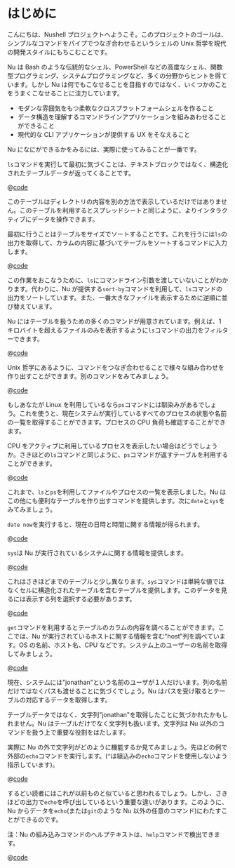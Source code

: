 # はじめに

こんにちは、Nushell プロジェクトへようこそ。このプロジェクトのゴールは、シンプルなコマンドをパイプでつなぎ合わせるというシェルの Unix 哲学を現代の開発スタイルにもちこむことです。

Nu は Bash のような伝統的なシェル、PowerShell などの高度なシェル、関数型プログラミング、システムプログラミングなど、多くの分野からヒントを得ています。しかし Nu は何でもこなせることを目指すのではなく、いくつかのことをうまくこなせることに注力しています。

- モダンな雰囲気をもつ柔軟なクロスプラットフォームシェルを作ること
- データ構造を理解するコマンドラインアプリケーションを組みあわせることができること
- 現代的な CLI アプリケーションが提供する UX をそなえること

Nu になにができるかをみるには、実際に使ってみることが一番です。

`ls`コマンドを実行して最初に気づくことは、テキストブロックではなく、構造化されたテーブルデータが返ってくることです。

@[code](@snippets/introduction/ls_example.sh)

このテーブルはディレクトリの内容を別の方法で表示しているだけではありません。このテーブルを利用するとスプレッドシートと同じように、よりインタラクティブにデータを操作できます。

最初に行うことはテーブルをサイズでソートすることです。これを行うには`ls`の出力を取得して、カラムの内容に基づいてテーブルをソートするコマンドに入力します。

@[code](@snippets/introduction/ls_sort_by_reverse_example.sh)

この作業をおこなうために、`ls`にコマンドライン引数を渡していないことがわかります。代わりに、Nu が提供する`sort-by`コマンドを利用して、`ls`コマンドの出力をソートしています。また、一番大きなファイルを表示するために逆順に並び替えています。

Nu にはテーブルを扱うための多くのコマンドが用意されています。例えば、1 キロバイトを超えるファイルのみを表示するように`ls`コマンドの出力をフィルターできます。

@[code](@snippets/introduction/ls_where_example.sh)

Unix 哲学にあるように、コマンドをつなぎ合わせることで様々な組み合わせを作り出すことができます。別のコマンドをみてみましょう。

@[code](@snippets/introduction/ps_example.sh)

もしあなたが Linux を利用しているなら`ps`コマンドには馴染みがあるでしょう。これを使うと、現在システムが実行しているすべてのプロセスの状態や名前の一覧を取得することができます。プロセスの CPU 負荷も確認することができます。

CPU をアクティブに利用しているプロセスを表示したい場合はどうでしょうか。さきほどの`ls`コマンドと同じように、`ps`コマンドが返すテーブルを利用することができます。

@[code](@snippets/introduction/ps_where_example.sh)

これまで、`ls`と`ps`を利用してファイルやプロセスの一覧を表示しました。Nu はこの他にも便利なテーブルを作り出すコマンドを提供します。次に`date`と`sys`をみてみましょう。

`date now`を実行すると、現在の日時と時間に関する情報が得られます。

@[code](@snippets/introduction/date_example.sh)

`sys`は Nu が実行されているシステムに関する情報を提供します。

@[code](@snippets/introduction/sys_example.sh)

これはさきほどまでのテーブルと少し異なります。`sys`コマンドは単純な値ではなくセルに構造化されたテーブルを含むテーブルを提供します。このデータを見るには表示する列を選択する必要があります。

@[code](@snippets/introduction/sys_get_example.sh)

`get`コマンドを利用するとテーブルのカラムの内容を調べることができます。ここでは、Nu が実行されているホストに関する情報を含む"host"列を調べています。OS の名前、ホスト名、CPU などです。システム上のユーザーの名前を取得してみましょう。

@[code](@snippets/introduction/sys_get_nested_example.sh)

現在、システムには"jonathan"という名前のユーザが１人だけいます。列の名前だけではなくパスも渡せることに気づくでしょう。Nu はパスを受け取るとテーブルの対応するデータを取得します。

テーブルデータではなく、文字列"jonathan"を取得したことに気づかれたかもしれません。Nu はテーブルだけでなく文字列も扱います。文字列は Nu 以外のコマンドを扱う上で重要な役割をはたします。

実際に Nu の外で文字列がどのように機能するか見てみましょう。先ほどの例で外部の`echo`コマンドを実行します。(`^`は組込みの`echo`コマンドを使用しないよう指示しています)。

@[code](@snippets/introduction/sys_get_external_echo_example.sh)

するどい読者にはこれが以前ものと似ていると思われるでしょう。しかし、さきほどの出力で`echo`を呼び出しているという重要な違いがあります。このように、Nu からデータを`echo`(または`git`のような Nu 以外の任意のコマンド)にわたすことができるのです。

注：Nu の組み込みコマンドのヘルプテキストは、`help`コマンドで検出できます。

@[code](@snippets/introduction/help_example.sh)
